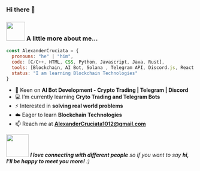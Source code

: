 ### Hi there 👋

### <img src="https://media.giphy.com/media/VgCDAzcKvsR6OM0uWg/giphy.gif" width="50"> A little more about me...  

```javascript
const AlexanderCruciata = {
  pronouns: "he" | "him",
  code: [C/C++, HTML, CSS, Python, Javascript, Java, Rust],
  tools: [Blockchain, AI Bot, Solana , Telegram API, Discord.js, React JS, Node Js, Docker, Git],
  status: "I am learning Blockchain Technologies"
}
```
- 🌱 Keen on **AI Bot Development - Crypto Trading | Telegram | Discord**
- 💻 I’m currently learning **Cryto Trading and Telegram Bots**
- ⚡ Interested in **solving real world problems**
- ☁️ Eager to learn **Blockchain Technologies**
- 📫 Reach me at **AlexanderCruciata1012@gmail.com**

<img src="https://media.giphy.com/media/LnQjpWaON8nhr21vNW/giphy.gif" width="60"> <em><b>I love connecting with different people</b> so if you want to say <b>hi, I'll be happy to meet you more!</b> :)</em>
